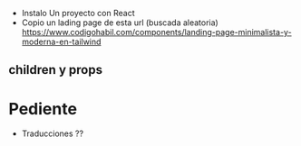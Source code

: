 * Instalo Un proyecto con React
* Copio un lading page de esta url (buscada aleatoria)
https://www.codigohabil.com/components/landing-page-minimalista-y-moderna-en-tailwind

## children y props

# Pediente
* Traducciones ??

